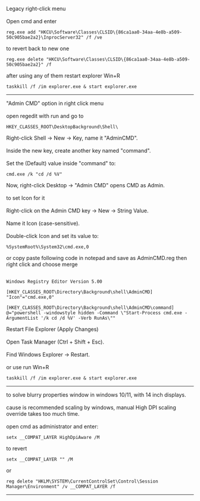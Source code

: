 Legacy right-click menu<br/><br/>
Open cmd and enter
```
reg.exe add "HKCU\Software\Classes\CLSID\{86ca1aa0-34aa-4e8b-a509-50c905bae2a2}\InprocServer32" /f /ve
```
to revert back to new one
```
reg.exe delete "HKCU\Software\Classes\CLSID\{86ca1aa0-34aa-4e8b-a509-50c905bae2a2}" /f
```
after using any of them restart explorer Win+R
```
taskkill /f /im explorer.exe & start explorer.exe
```

---
"Admin CMD" option in right click menu<br/><br/>
open regedit with run and go to
```
HKEY_CLASSES_ROOT\DesktopBackground\Shell\
```
Right-click Shell → New → Key, name it "AdminCMD".<br/><br/>
Inside the new key, create another key named "command".<br/><br/>
Set the (Default) value inside "command" to:
```
cmd.exe /k "cd /d %V"
```
Now, right-click Desktop → "Admin CMD" opens CMD as Admin.<br/><br/>
to set Icon for it<br/><br/>
Right-click on the Admin CMD key → New → String Value.<br/><br/>
Name it Icon (case-sensitive).<br/><br/>
Double-click Icon and set its value to:
```
%SystemRoot%\System32\cmd.exe,0
```
or copy paste following code in notepad and save as AdminCMD.reg then right click and choose merge</br></br>
```
Windows Registry Editor Version 5.00

[HKEY_CLASSES_ROOT\Directory\Background\shell\AdminCMD]
"Icon"="cmd.exe,0"

[HKEY_CLASSES_ROOT\Directory\Background\shell\AdminCMD\command]
@="powershell -windowstyle hidden -Command \"Start-Process cmd.exe -ArgumentList '/k cd /d %V' -Verb RunAs\""
```
Restart File Explorer (Apply Changes)<br/><br/>
Open Task Manager (Ctrl + Shift + Esc).<br/><br/>
Find Windows Explorer → Restart.<br/><br/>
or use run Win+R
```
taskkill /f /im explorer.exe & start explorer.exe
```

---
to solve blurry properties window in windows 10/11, with 14 inch displays.<br/><br/>
cause is recommended scaling by windows, manual High DPI scaling override takes too much time.<br/><br/>
open cmd as administrator and enter:
```
setx __COMPAT_LAYER HighDpiAware /M
```
to revert
```
setx __COMPAT_LAYER "" /M
```
or
```
reg delete "HKLM\SYSTEM\CurrentControlSet\Control\Session Manager\Environment" /v __COMPAT_LAYER /f
```

---
